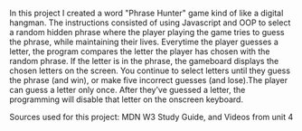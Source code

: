 In this project I created a word "Phrase Hunter" game kind of like a digital hangman. The instructions consisted of using Javascript and OOP to select a random hidden phrase where the player playing the game tries to guess the phrase, while maintaining their lives. Everytime the player guesses a letter, the program compares the letter the player has chosen with the random phrase. If the letter is in the phrase, the gameboard displays the chosen letters on the screen. You continue to select letters until they guess the phrase (and win), or make five incorrect guesses (and lose).The player can guess a letter only once. After they’ve guessed a letter, the programming will disable that letter on the onscreen keyboard.

Sources used for this project:
MDN
W3
Study Guide, and Videos from unit 4
